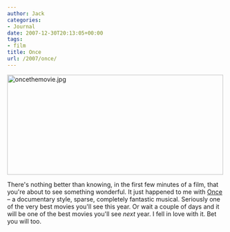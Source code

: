 ```yaml
---
author: Jack
categories:
- Journal
date: 2007-12-30T20:13:05+00:00
tags:
- film
title: Once
url: /2007/once/
---
```


<img src="/files/oncethemovie.jpg" alt="oncethemovie.jpg" border="0" width="500" height="231" />

There's nothing better than knowing, in the first few minutes of a film, that you're about to see something wonderful. It just happened to me with [Once][1] &#8211; a documentary style, sparse, completely fantastic musical. Seriously one of the very best movies you'll see this year. Or wait a couple of days and it will be one of the best movies you'll see _next_ year. I fell in love with it. Bet you will too.

 [1]: http://www.rottentomatoes.com/m/once/